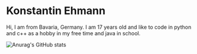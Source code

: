 

# Konstantin Ehmann


Hi, I am from Bavaria, Germany. I am 17 years old and like to code in python and c++ as a hobby in my free time and java in school.


![Anurag's GitHub stats](https://github-readme-stats.vercel.app/api?username=Olikonsti&show_icons=true&theme=dark)
